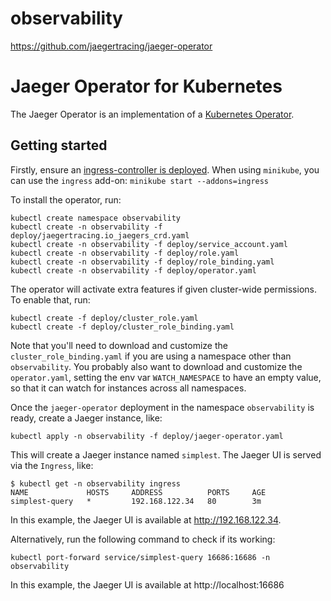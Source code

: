 # observability

https://github.com/jaegertracing/jaeger-operator

# Jaeger Operator for Kubernetes

The Jaeger Operator is an implementation of a [Kubernetes Operator](https://kubernetes.io/docs/concepts/extend-kubernetes/operator/).

## Getting started

Firstly, ensure an [ingress-controller is deployed](https://kubernetes.github.io/ingress-nginx/deploy/). When using `minikube`, you can use the `ingress` add-on: `minikube start --addons=ingress`

To install the operator, run:
```
kubectl create namespace observability
kubectl create -n observability -f deploy/jaegertracing.io_jaegers_crd.yaml
kubectl create -n observability -f deploy/service_account.yaml
kubectl create -n observability -f deploy/role.yaml
kubectl create -n observability -f deploy/role_binding.yaml
kubectl create -n observability -f deploy/operator.yaml
```

The operator will activate extra features if given cluster-wide permissions. To enable that, run:
```
kubectl create -f deploy/cluster_role.yaml
kubectl create -f deploy/cluster_role_binding.yaml
```

Note that you'll need to download and customize the `cluster_role_binding.yaml` if you are using a namespace other than `observability`. You probably also want to download and customize the `operator.yaml`, setting the env var `WATCH_NAMESPACE` to have an empty value, so that it can watch for instances across all namespaces.

Once the `jaeger-operator` deployment in the namespace `observability` is ready, create a Jaeger instance, like:

```
kubectl apply -n observability -f deploy/jaeger-operator.yaml
```

This will create a Jaeger instance named `simplest`. The Jaeger UI is served via the `Ingress`, like:

```console
$ kubectl get -n observability ingress
NAME             HOSTS     ADDRESS          PORTS     AGE
simplest-query   *         192.168.122.34   80        3m
```

In this example, the Jaeger UI is available at http://192.168.122.34.

Alternatively, run the following command to check if its working:

```
kubectl port-forward service/simplest-query 16686:16686 -n observability
```

In this example, the Jaeger UI is available at http://localhost:16686
